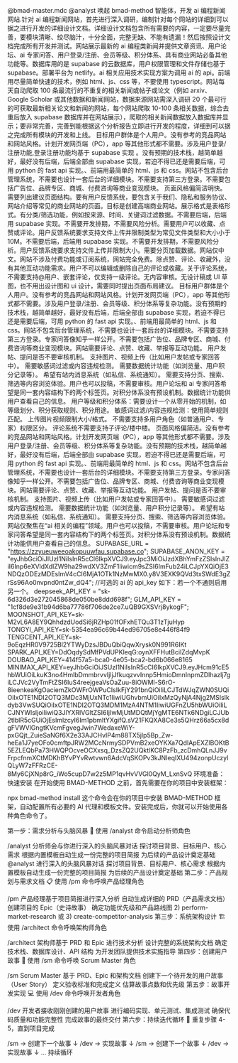 @bmad-master.mdc @analyst 唤起 bmad-method 智能体，开发 ai 编程新闻网站.针对 ai 编程新闻网站，首先进行深入调研，编制针对每个网站的详细到可以据之进行开发的详细设计文档。详细设计文档包含所有需要的内容，一定要尽量完善，要模块清晰、绞尽脑汁，十分全面，完整无缺、不能有遗漏！然后按照设计文档完成所有开发并测试。网站展示最新的 ai 编程类新闻并提供文章资讯、用户论坛、ai 专家问答、用户登录/注册、会员等级、积分体系、具有商业网站必备其他功能等。数据库用的是 supabase 的云数据库，用户权限管理和文件存储也基于 supabase。部署平台为 netlify。ai 相关应用技术实现方案为调用 ai 的 api。前端用尽量简单快速的技术，例如 html、js、css 等，不要使用 typescript。网站每天自动爬取 100 条最流行的不重复的相关新闻或帖子或论文（例如 arxiv、Google Scholar 或其他数据和新闻网站，数据来源网站需深入调研 20 个最可行的可获取最新相关论文和新闻的网站，每个网站爬取 10-100 条相关数据，综合去重后放入 supabase 数据库并在网站展示），爬取的相关新闻数据放入数据库并显示；要非常完善，完善到能根据这个分析报告立即进行开发的程度，详细到可以据之完成所有模块的开发和上线。 目标用户群体是个人用户。没有参考的竞品网站和网站风格。计划开发网页端（PC），app 等其他形式都不需要。涉及用户登录/注册功能,登录注册功能均基于 supabase 实现 。没有预期的技术栈，越简单越好，最好没有后端，后端全部由 supabase 实现，若迫不得已还是需要后端，可用 python 的 fast api 实现。、前端用最简单的 html、js 和 css。网站不包含后台管理系统，不需要也设计一套后台的详细模块。不需要支持第三方登录。不需要包括广告位、品牌专区、商城、付费咨询等商业变现模块。 页面风格偏简洁明快。需要列出建议页面结构。要有用户反馈系统，要包含关于我们、隐私和服务协议、网站介绍等常见的商业网站的页面。目标是创建高端商业网站。展示格式是表格形式。有分类/筛选功能，例如按来源、时间、关键词过滤数据。不需要后端，后端用 supabase 实现。不需要开发排期，不需要风险分析。需要用户可以收藏、点赞或评论。用户反馈系统要求支持文件上传并限制类型为常见文件类型和大小小于 10M。不需要后端，后端用 supabase 实现。不需要开发排期，不需要风险分析。用户反馈系统要求支持文件上传并限制大小。需要分页加载数据。网站仅中文。网站不涉及付费功能或订阅系统，网站完全免费。除点赞、评论、收藏外，没有其他互动功能需求。用户不可以编辑或删除自己的评论或收藏。关于评论系统，不需要支持@用户、嵌套评论，仅支持一级评论。无内容审核。无设计稿或 UI 草图，也不用出设计图和 ui 设计，需要同时提出页面布局建议。
目标用户群体是个人用户。没有参考的竞品网站和网站风格。计划开发网页端（PC），app 等其他形式都不需要。涉及用户登录/注册、会员等级、积分体系等复杂功能。没有预期的技术栈，越简单越好，最好没有后端，后端全部由 supabase 实现，若迫不得已还是需要后端，可用 python 的 fast api 实现。、前端用最简单的 html、js 和 css。网站不包含后台管理系统，不需要也设计一套后台的详细模块。不需要支持第三方登录。专家问答像知乎一样公开。不需要包括广告位、品牌专区、商城、付费咨询等商业变现模块。网站需要评论、点赞、收藏、举报等互动功能。 用户发帖、提问是否不要审核机制。 支持图片、视频上传（比如用户发帖或专家回答中）。 需要敏感词过滤或内容违规检测。 需要数据统计功能（如浏览量、用户积分记录等）。 希望有站内消息系统（如私信、系统通知）。 需要支持分页、搜索、筛选等内容浏览体验。用户也可以投稿，不需要审核。用户论坛和 ai 专家问答希望是同一套内容结构下的两个标签页。对积分体系没有预设机制。数据统计功能供用户查看自己的信息。 用户等级和积分体系：需要设计一个从零开始的机制，如等级划分、积分获取规则、积分用途。 敏感词过滤/内容违规检测：使用简单规则匹配。 上传图片视频限制大小/格式。 不需要支持多用户角色（如普通用户、专家）权限区分。 评论系统不需要支持子评论/楼中楼。 页面风格偏简洁。没有参考的竞品网站和网站风格。计划开发网页端（PC），app 等其他形式都不需要。涉及用户登录/注册、会员等级、积分体系等复杂功能。没有预期的技术栈，越简单越好，最好没有后端，后端全部由 supabase 实现，若迫不得已还是需要后端，可用 python 的 fast api 实现。、前端用最简单的 html、js 和 css。网站不包含后台管理系统，不需要也设计一套后台的详细模块。不需要支持第三方登录。专家问答像知乎一样公开。不需要包括广告位、品牌专区、商城、付费咨询等商业变现模块。网站需要评论、点赞、收藏、举报等互动功能。 用户发帖、提问是否不要审核机制。 支持图片、视频上传（比如用户发帖或专家回答中）。 需要敏感词过滤或内容违规检测。 需要数据统计功能（如浏览量、用户积分记录等）。 希望有站内消息系统（如私信、系统通知）。 需要支持分页、搜索、筛选等内容浏览体验。网站仅聚焦在“ai 相关的编程”领域。用户也可以投稿，不需要审核。用户论坛和专家问答希望是同一套内容结构下的两个标签页。对积分体系没有预设机制。数据统计功能供用户查看自己的信息。
SUPABASE_URL = "https://zzyueuweeoakopuuwfau.supabase.co";
SUPABASE_ANON_KEY = "eyJhbGciOiJIUzI1NiIsInR5cCI6IkpXVCJ9.eyJpc3MiOiJzdXBhYmFzZSIsInJlZiI6Inp6eXVldXdlZW9ha29wdXV3ZmF1Iiwicm9sZSI6ImFub24iLCJpYXQiOjE3NDQzODEzMDEsImV4cCI6MjA1OTk1NzMwMX0.y8V3EXK9QVd3txSWdE3gZrSs96Ao0nvpnd0ntZw_dQ4";
//可选的 ai 的 api_key 如下：若一个不通则启用另一个。
deepseek_API_KEY = "sk-6d326d3e272045868de050be8ddd698f";
GLM_API_KEY = "1cf8de9e31b94d6ba77786f706de2ce7.uQB9GXSVrj8ykogF";
MOONSHOT_API_KEY=sk-M2vL6A8EY9QhhdzdUodSi6jRZHp01fOFxhETQu3T1zTjuHyp
TONGYI_API_KEY=sk-5354ea96c69b44ed96705e8e446f84f9
TENGCENT_API_KEY=sk-9oEqzHR0V9725Bl2YTWyDzsJBDuQbiQqwXrysk0N991R6IKt
SPARK_API_KEY=DdOqdySdMfPVdUPKleqG:oynXFFHutBcilZdqMvpK
DOUBAO_API_KEY=414f57a5-bca0-4e05-bca2-bd6b066e8165
MINIMAX_API_KEY=eyJhbGciOiJSUzI1NiIsInR5cCI6IkpXVCJ9.eyJHcm91cE5hbWUiOiLkuK3no4HmlbDmmbrvvIjljJfkuqzvvInnp5HmioDmnInpmZDlhazlj7giLCJVc2VyTmFtZSI6IuS4reejgeaVsOaZuu-8iOWMl-S6rO-8ieenkeaKgOaciemZkOWFrOWPuCIsIkFjY291bnQiOiIiLCJTdWJqZWN0SUQiOiIxOTE1NDI2OTQ3MDc3MjUxNTc1IiwiUGhvbmUiOiIxMzQyNjA4Njg2MSIsIkdyb3VwSUQiOiIxOTE1NDI2OTQ3MDM1MzA4NTM1IiwiUGFnZU5hbWUiOiIiLCJNYWlsIjoiIiwiQ3JlYXRlVGltZSI6IjIwMjUtMDQtMjYgMTE6NTk6NDgiLCJUb2tlblR5cGUiOjEsImlzcyI6Im1pbmltYXgifQ.sV21FKQXA8Ce3s5QHrz66a5cx8dgFVWVlGngtKVcmFgvegJwin7WedaxeWiY-pxGQjt_ZuieSaNGf6X2e33AJCHvIP4m88TX5jlp5Bp_Zw-heEa1J7yeOFo0cmftpJRW2MCcNrmySDPVmB2xeOYKXa7QdIApEXZlBOKtB5EZLEQbPa73HWQPOcveOCXxsq_DzsZQ2UQktlKC8PzFb_zcDmhQLnJJ9vFrpcfnmXCtMDKhBYvPYvRwtvwn6AdcVqSKOPv3kJNIeqIXU494zonpUczylQLyW7zFFRzCE-8My6CjXNp8rG_iWo5cupD7w2z5MP1qvHvVVGl0QyM_LxnSvQ
环境准备：快速安装
在开始使用 BMAD-METHOD 之前，首先需要在你的项目中安装框架：

npx bmad-method install
这个命令会在你的项目中安装 BMAD-METHOD 框架，自动配置所有必要的 AI 代理和模板文件。安装完成后，你就可以开始使用各种角色命令了。

第一步：需求分析与头脑风暴
🧠 使用 /analyst 命令启动分析师角色

/analyst
分析师会与你进行深入的头脑风暴对话
探讨项目背景、目标用户、核心需求
根据内置模板自动生成一份完整的项目简报
为后续的产品设计奠定基础
@analyst 进行深入的头脑风暴对话
探讨项目背景、目标用户、核心需求
根据内置模板自动生成一份完整的项目简报
为后续的产品设计奠定基础
第二步：产品规划与需求文档
📋 使用 /pm 命令呼唤产品经理角色

/pm
产品经理基于项目简报进行深入分析
自动生成详细的 PRD（产品需求文档）
创建项目的 Epic（史诗故事）
确定功能优先级和产品路线图 2) perform-market-research 或 3) create-competitor-analysis
第三步：系统架构设计
🏗️ 使用 /architect 命令呼唤架构师角色

/architect
架构师基于 PRD 和 Epic 进行技术分析
设计完整的系统架构文档
确定技术栈、数据库设计、API 结构
为开发团队提供技术实施指导
第四步：创建用户故事
📝 使用 /sm 命令呼唤 Scrum Master 角色

/sm
Scrum Master 基于 PRD、Epic 和架构文档
创建下一个待开发的用户故事（User Story）
定义验收标准和完成定义
估算故事点数和优先级
第五步：故事开发实现
💻 使用 /dev 命令呼唤开发者角色

/dev
开发者接收刚刚创建的用户故事
进行编码实现、单元测试、集成测试
确保代码质量和功能完整性
完成故事的最终交付
第六步：持续迭代循环
🔄 重复步骤 4-5，直到项目完成

/sm → 创建下一个故事
↓
/dev → 实现故事
↓
/sm → 创建下一个故事
↓
/dev → 实现故事
↓
... 持续循环
